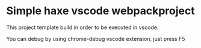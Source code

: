 # Simple haxe vscode webpackproject

This project template build in order to be executed in vscode.

You can debug by using chrome-debug vscode extension, just press F5